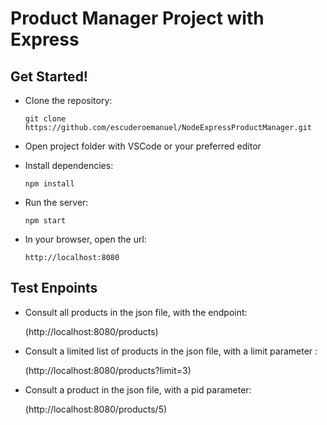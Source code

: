 # Product Manager Project with Express


## Get Started!

  - Clone the repository:
    ```
    git clone https://github.com/escuderoemanuel/NodeExpressProductManager.git
    ```

  - Open project folder with VSCode or your preferred editor
  
  - Install dependencies:
    ```
    npm install
    ```
  
  - Run the server:
    ```
    npm start
    ```

  - In your browser, open the url:
    ```
    http://localhost:8080
    ```


## Test Enpoints

- Consult all products in the json file, with the endpoint:
  
  (http://localhost:8080/products)

- Consult a limited list of products in the json file, with a limit parameter :
  
  (http://localhost:8080/products?limit=3)

- Consult a product in the json file, with a pid parameter:
  
  (http://localhost:8080/products/5)


